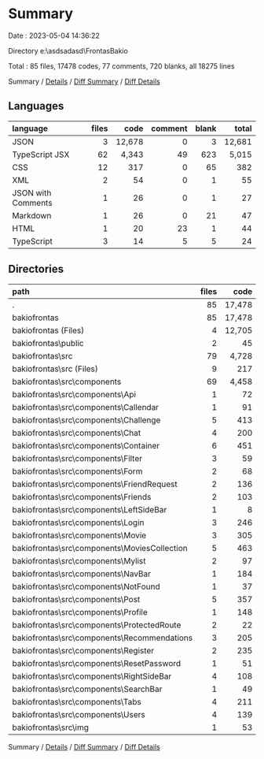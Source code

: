 # Summary

Date : 2023-05-04 14:36:22

Directory e:\\asdsadasd\\FrontasBakio

Total : 85 files,  17478 codes, 77 comments, 720 blanks, all 18275 lines

Summary / [Details](details.md) / [Diff Summary](diff.md) / [Diff Details](diff-details.md)

## Languages
| language | files | code | comment | blank | total |
| :--- | ---: | ---: | ---: | ---: | ---: |
| JSON | 3 | 12,678 | 0 | 3 | 12,681 |
| TypeScript JSX | 62 | 4,343 | 49 | 623 | 5,015 |
| CSS | 12 | 317 | 0 | 65 | 382 |
| XML | 2 | 54 | 0 | 1 | 55 |
| JSON with Comments | 1 | 26 | 0 | 1 | 27 |
| Markdown | 1 | 26 | 0 | 21 | 47 |
| HTML | 1 | 20 | 23 | 1 | 44 |
| TypeScript | 3 | 14 | 5 | 5 | 24 |

## Directories
| path | files | code | comment | blank | total |
| :--- | ---: | ---: | ---: | ---: | ---: |
| . | 85 | 17,478 | 77 | 720 | 18,275 |
| bakiofrontas | 85 | 17,478 | 77 | 720 | 18,275 |
| bakiofrontas (Files) | 4 | 12,705 | 0 | 24 | 12,729 |
| bakiofrontas\\public | 2 | 45 | 23 | 2 | 70 |
| bakiofrontas\\src | 79 | 4,728 | 54 | 694 | 5,476 |
| bakiofrontas\\src (Files) | 9 | 217 | 35 | 35 | 287 |
| bakiofrontas\\src\\components | 69 | 4,458 | 19 | 658 | 5,135 |
| bakiofrontas\\src\\components\\Api | 1 | 72 | 0 | 16 | 88 |
| bakiofrontas\\src\\components\\Callendar | 1 | 91 | 4 | 15 | 110 |
| bakiofrontas\\src\\components\\Challenge | 5 | 413 | 0 | 46 | 459 |
| bakiofrontas\\src\\components\\Chat | 4 | 200 | 3 | 43 | 246 |
| bakiofrontas\\src\\components\\Container | 6 | 451 | 1 | 30 | 482 |
| bakiofrontas\\src\\components\\Filter | 3 | 59 | 0 | 6 | 65 |
| bakiofrontas\\src\\components\\Form | 2 | 68 | 0 | 11 | 79 |
| bakiofrontas\\src\\components\\FriendRequest | 2 | 136 | 1 | 23 | 160 |
| bakiofrontas\\src\\components\\Friends | 2 | 103 | 0 | 20 | 123 |
| bakiofrontas\\src\\components\\LeftSideBar | 1 | 8 | 0 | 1 | 9 |
| bakiofrontas\\src\\components\\Login | 3 | 246 | 0 | 22 | 268 |
| bakiofrontas\\src\\components\\Movie | 3 | 305 | 0 | 59 | 364 |
| bakiofrontas\\src\\components\\MoviesCollection | 5 | 463 | 2 | 68 | 533 |
| bakiofrontas\\src\\components\\Mylist | 2 | 97 | 0 | 10 | 107 |
| bakiofrontas\\src\\components\\NavBar | 1 | 184 | 0 | 27 | 211 |
| bakiofrontas\\src\\components\\NotFound | 1 | 37 | 0 | 5 | 42 |
| bakiofrontas\\src\\components\\Post | 5 | 357 | 3 | 79 | 439 |
| bakiofrontas\\src\\components\\Profile | 1 | 148 | 0 | 22 | 170 |
| bakiofrontas\\src\\components\\ProtectedRoute | 2 | 22 | 0 | 5 | 27 |
| bakiofrontas\\src\\components\\Recommendations | 3 | 205 | 2 | 33 | 240 |
| bakiofrontas\\src\\components\\Register | 2 | 235 | 0 | 19 | 254 |
| bakiofrontas\\src\\components\\ResetPassword | 1 | 51 | 2 | 9 | 62 |
| bakiofrontas\\src\\components\\RightSideBar | 4 | 108 | 0 | 20 | 128 |
| bakiofrontas\\src\\components\\SearchBar | 1 | 49 | 1 | 9 | 59 |
| bakiofrontas\\src\\components\\Tabs | 4 | 211 | 0 | 34 | 245 |
| bakiofrontas\\src\\components\\Users | 4 | 139 | 0 | 26 | 165 |
| bakiofrontas\\src\\img | 1 | 53 | 0 | 1 | 54 |

Summary / [Details](details.md) / [Diff Summary](diff.md) / [Diff Details](diff-details.md)